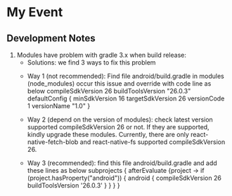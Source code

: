# My Event
## Development Notes
1. Modules have problem with gradle 3.x when build release:
    - Solutions: we find 3 ways to fix this problem 
    + Way 1 (not recommended): Find file android/build.gradle in modules (node_modules) occur this issue and override with code line as below
    compileSdkVersion 26
    buildToolsVersion "26.0.3"
    defaultConfig {
            minSdkVersion 16
            targetSdkVersion 26
            versionCode 1
            versionName "1.0"
    }
    + Way 2 (depend on the version of modules): check latest version supported compileSdkVersion 26 or not. If they are supported, kindly upgrade these modules. Currently, there are only react-native-fetch-blob and react-native-fs supported compileSdkVersion 26.

    + Way 3 (recommended): find this file android/build.gradle and add these lines as below
    subprojects {
        afterEvaluate {project ->
            if (project.hasProperty("android")) {
                android {
                    compileSdkVersion 26
                    buildToolsVersion '26.0.3'
                }
            }
        }
    }
